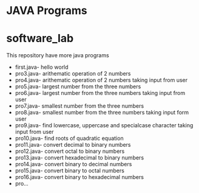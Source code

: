 # JAVA Programs
# software_lab
This repository have more java programs
- first.java- hello world
- pro3.java- arithematic operation of 2 numbers
- pro4.java- arithematic operation of 2 numbers taking input from user
- pro5.java- largest number from the three numbers
- pro6.java- largest number from the three numbers taking input from user
- pro7.java- smallest number from the three numbers
- pro8.java- smallest number from the three numbers taking input form user
- pro9.java- find lowercase, uppercase and specialcase character taking input from user
- pro10.java- find roots of quadratic equation
- pro11.java- convert decimal to binary numbers
- pro12.java- convert octal to binary numbers
- pro13.java- convert hexadecimal to binary numbers
- pro14.java- convert binary to decimal numbers
- pro15.java- convert binary to octal numbers
- pro16.java- convert binary to hexadecimal numbers
- pro...
